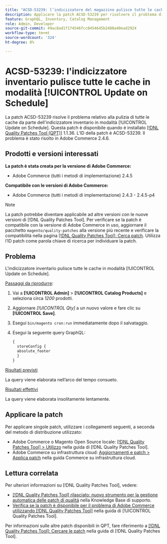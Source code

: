 ```yaml
---
title: "ACSD-53239: l’indicizzatore del magazzino pulisce tutte le cache"
description: Applicare la patch ACSD-53239 per risolvere il problema di Adobe Commerce in cui l'indicizzatore inventario pulisce tutte le cache in modalità [!UICONTROL Update on Schedule].
feature: GraphQL, Inventory, Catalog Management
role: Admin, Developer
source-git-commit: 49ac8ad1f174546fcc0454645b2480a40ead2924
workflow-type: tm+mt
source-wordcount: '324'
ht-degree: 0%

---
```


# ACSD-53239: l&#39;indicizzatore inventario pulisce tutte le cache in modalità [!UICONTROL Update on Schedule]

La patch ACSD-53239 risolve il problema relativo alla pulizia di tutte le cache da parte dell&#39;indicizzatore inventario in modalità [!UICONTROL Update on Schedule]. Questa patch è disponibile quando è installato [[!DNL Quality Patches Tool (QPT)]](https://experienceleague.adobe.com/en/docs/commerce-knowledge-base/kb/announcements/commerce-announcements/magento-quality-patches-released-new-tool-to-self-serve-quality-patches) 1.1.36. L’ID della patch è ACSD-53239. Il problema è stato risolto in Adobe Commerce 2.4.6.

## Prodotti e versioni interessati

**La patch è stata creata per la versione di Adobe Commerce:**

* Adobe Commerce (tutti i metodi di implementazione) 2.4.5

**Compatibile con le versioni di Adobe Commerce:**

* Adobe Commerce (tutti i metodi di implementazione) 2.4.3 - 2.4.5-p4

>[!NOTE]
>
>La patch potrebbe diventare applicabile ad altre versioni con le nuove versioni di [!DNL Quality Patches Tool]. Per verificare se la patch è compatibile con la versione di Adobe Commerce in uso, aggiornare il pacchetto `magento/quality-patches` alla versione più recente e verificare la compatibilità nella pagina [[!DNL Quality Patches Tool]: Cerca patch](https://experienceleague.adobe.com/tools/commerce-quality-patches/index.html). Utilizza l’ID patch come parola chiave di ricerca per individuare la patch.

## Problema

L&#39;indicizzatore inventario pulisce tutte le cache in modalità [!UICONTROL Update on Schedule].

<u>Passaggi da riprodurre</u>:

1. Vai a **[!UICONTROL Admin]** > **[!UICONTROL Catalog Products]** e seleziona circa *1200* prodotti.
2. Aggiornare *[!UICONTROL Qty]* a un nuovo valore e fare clic su **[!UICONTROL Save]**.
3. Esegui `bin/magento cron:run` immediatamente dopo il salvataggio.
4. Esegui la seguente query GraphQL:

   ```GraphQL
   {
     storeConfig {
     absolute_footer
     }
   }
   ```

<u>Risultati previsti</u>

La query viene elaborata nell’arco del tempo consueto.

<u>Risultati effettivi</u>

La query viene elaborata insolitamente lentamente.

## Applicare la patch

Per applicare singole patch, utilizzare i collegamenti seguenti, a seconda del metodo di distribuzione utilizzato:

* Adobe Commerce o Magento Open Source locale: [[!DNL Quality Patches Tool] > Utilizzo](https://experienceleague.adobe.com/docs/commerce-operations/tools/quality-patches-tool/usage.html) nella guida di [!DNL Quality Patches Tool].
* Adobe Commerce su infrastruttura cloud: [Aggiornamenti e patch > Applica patch](https://experienceleague.adobe.com/docs/commerce-cloud-service/user-guide/develop/upgrade/apply-patches.html) nella guida Commerce su infrastruttura cloud.

## Lettura correlata

Per ulteriori informazioni su [!DNL Quality Patches Tool], vedere:

* [[!DNL Quality Patches Tool] rilasciato: nuovo strumento per la gestione automatica delle patch di qualità](https://experienceleague.adobe.com/en/docs/commerce-knowledge-base/kb/announcements/commerce-announcements/magento-quality-patches-released-new-tool-to-self-serve-quality-patches) nella Knowledge Base di supporto.
* [Verifica se la patch è disponibile per il problema di Adobe Commerce utilizzando  [!DNL Quality Patches Tool]](/help/tools/quality-patches-tool/patches-available-in-qpt/check-patch-for-magento-issue-with-magento-quality-patches.md) nella guida di [!UICONTROL Quality Patches Tool].


Per informazioni sulle altre patch disponibili in QPT, fare riferimento a [[!DNL Quality Patches Tool]: Cercare le patch](https://experienceleague.adobe.com/tools/commerce-quality-patches/index.html) nella guida di [!DNL Quality Patches Tool].
